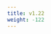 ```yaml
---
title: v1.22
weight: -122
---
```


<!--add blocks of content here to add more sections to the community page -->